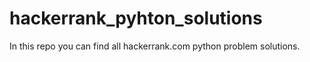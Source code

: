 # hackerrank_pyhton_solutions
In this repo you can find all hackerrank.com python problem solutions.
